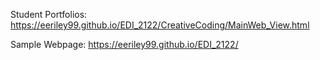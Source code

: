 Student Portfolios:
https://eeriley99.github.io/EDI_2122/CreativeCoding/MainWeb_View.html

Sample Webpage:
https://eeriley99.github.io/EDI_2122/

